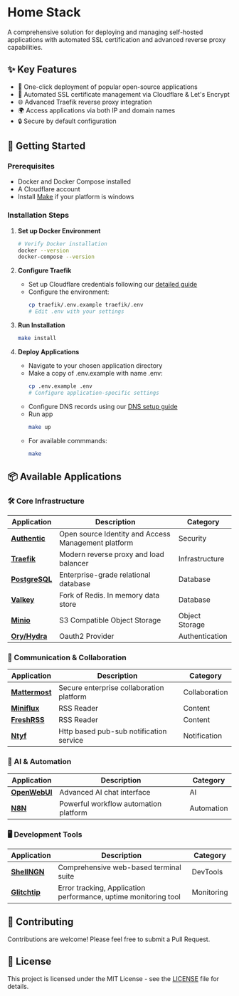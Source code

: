 # Home Stack

A comprehensive solution for deploying and managing self-hosted applications with automated SSL certification and advanced reverse proxy capabilities.

## ✨ Key Features

- 🚀 One-click deployment of popular open-source applications
- 🔐 Automated SSL certificate management via Cloudflare & Let's Encrypt
- 🌐 Advanced Traefik reverse proxy integration
- 🌍 Access applications via both IP and domain names
- 🔒 Secure by default configuration

## 🚀 Getting Started

### Prerequisites
- Docker and Docker Compose installed
- A Cloudflare account
- Install [Make](https://gnuwin32.sourceforge.net/packages/make.htm) if your platform is windows

### Installation Steps

1. **Set up Docker Environment**
   ```bash
   # Verify Docker installation
   docker --version
   docker-compose --version
   ```

2. **Configure Traefik**
   - Set up Cloudflare credentials following our [detailed guide](/docs/Cloudflare.md)
   - Configure the environment:
     ```bash
     cp traefik/.env.example traefik/.env
     # Edit .env with your settings
     ```

3. **Run Installation**
   ```bash
   make install
   ```

4. **Deploy Applications**
   - Navigate to your chosen application directory
   - Make a copy of .env.example with name .env:
     ```bash
     cp .env.example .env
     # Configure application-specific settings
     ```
   - Configure DNS records using our [DNS setup guide](/docs/DNS.md)
   - Run app
      ```bash
      make up
      ```
   - For available commmands:
      ```bash
      make 
      ```


## 📦 Available Applications

### 🛠 Core Infrastructure
| Application | Description | Category |
|------------|-------------|----------|
| [**Authentic**](https://goauthentik.io/) | Open source Identity and Access Management platform | Security |
| [**Traefik**](https://traefik.io/) | Modern reverse proxy and load balancer | Infrastructure |
| [**PostgreSQL**](https://www.postgresql.org/) | Enterprise-grade relational database | Database |
| [**Valkey**](https://valkey.io/) | Fork of Redis. In memory data store | Database |
| [**Minio**](https://min.io/) | S3 Compatible Object Storage | Object Storage |
| [**Ory/Hydra**](https://www.ory.sh/hydra) | Oauth2 Provider | Authentication |

### 💬 Communication & Collaboration
| Application | Description | Category |
|------------|-------------|----------|
| [**Mattermost**](https://mattermost.com/) | Secure enterprise collaboration platform | Collaboration |
| [**Miniflux**](https://miniflux.app/) | RSS Reader | Content |
| [**FreshRSS**](https://freshrss.org/) | RSS Reader | Content |
| [**Ntyf**](https://ntfy.sh/) | Http based pub-sub notification service | Notification |

### 🤖 AI & Automation
| Application | Description | Category |
|------------|-------------|----------|
| [**OpenWebUI**](https://openwebui.com/) | Advanced AI chat interface | AI |
| [**N8N**](https://n8n.io/) | Powerful workflow automation platform | Automation |

### 🖥 Development Tools
| Application | Description | Category |
|------------|-------------|----------|
| [**ShellNGN**](https://shellngn.com/) | Comprehensive web-based terminal suite | DevTools |
| [**Glitchtip**](https://glitchtip.com/) | Error tracking, Application performance, uptime monitoring tool | Monitoring |

## 🤝 Contributing

Contributions are welcome! Please feel free to submit a Pull Request.

## 📝 License

This project is licensed under the MIT License - see the [LICENSE](LICENSE) file for details.
